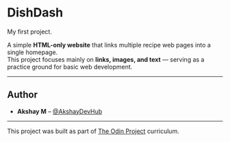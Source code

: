 # DishDash

My first project.  

A simple **HTML-only website** that links multiple recipe web pages into a single homepage.  
This project focuses mainly on **links, images, and text** — serving as a practice ground for basic web development.

---

## Author
- **Akshay M** – [@AkshayDevHub](https://github.com/AkshayDevHub)

---
This project was built as part of [The Odin Project](https://www.theodinproject.com/) curriculum.

